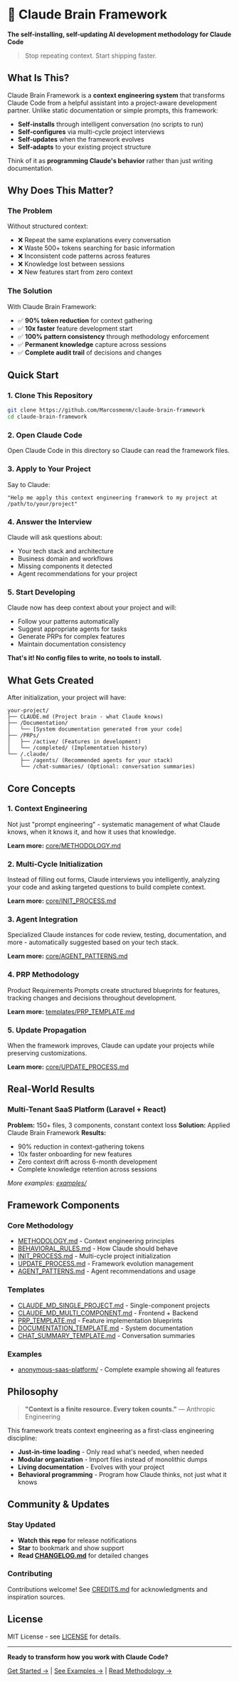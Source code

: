 # 🧠 Claude Brain Framework

**The self-installing, self-updating AI development methodology for Claude Code**

> Stop repeating context. Start shipping faster.

## What Is This?

Claude Brain Framework is a **context engineering system** that transforms Claude Code from a helpful assistant into a project-aware development partner. Unlike static documentation or simple prompts, this framework:

- **Self-installs** through intelligent conversation (no scripts to run)
- **Self-configures** via multi-cycle project interviews
- **Self-updates** when the framework evolves
- **Self-adapts** to your existing project structure

Think of it as **programming Claude's behavior** rather than just writing documentation.

## Why Does This Matter?

### The Problem

Without structured context:
- ❌ Repeat the same explanations every conversation
- ❌ Waste 500+ tokens searching for basic information
- ❌ Inconsistent code patterns across features
- ❌ Knowledge lost between sessions
- ❌ New features start from zero context

### The Solution

With Claude Brain Framework:
- ✅ **90% token reduction** for context gathering
- ✅ **10x faster** feature development start
- ✅ **100% pattern consistency** through methodology enforcement
- ✅ **Permanent knowledge** capture across sessions
- ✅ **Complete audit trail** of decisions and changes

## Quick Start

### 1. Clone This Repository
```bash
git clone https://github.com/Marcosmenm/claude-brain-framework
cd claude-brain-framework
```

### 2. Open Claude Code
Open Claude Code in this directory so Claude can read the framework files.

### 3. Apply to Your Project
Say to Claude:
```
"Help me apply this context engineering framework to my project at /path/to/your/project"
```

### 4. Answer the Interview
Claude will ask questions about:
- Your tech stack and architecture
- Business domain and workflows
- Missing components it detected
- Agent recommendations for your project

### 5. Start Developing
Claude now has deep context about your project and will:
- Follow your patterns automatically
- Suggest appropriate agents for tasks
- Generate PRPs for complex features
- Maintain documentation consistency

**That's it! No config files to write, no tools to install.**

## What Gets Created

After initialization, your project will have:

```
your-project/
├── CLAUDE.md (Project brain - what Claude knows)
├── /Documentation/
│   └── [System documentation generated from your code]
├── /PRPs/
│   ├── /active/ (Features in development)
│   └── /completed/ (Implementation history)
└── /.claude/
    ├── /agents/ (Recommended agents for your stack)
    └── /chat-summaries/ (Optional: conversation summaries)
```

## Core Concepts

### 1. Context Engineering
Not just "prompt engineering" - systematic management of what Claude knows, when it knows it, and how it uses that knowledge.

**Learn more:** [core/METHODOLOGY.md](core/METHODOLOGY.md)

### 2. Multi-Cycle Initialization
Instead of filling out forms, Claude interviews you intelligently, analyzing your code and asking targeted questions to build complete context.

**Learn more:** [core/INIT_PROCESS.md](core/INIT_PROCESS.md)

### 3. Agent Integration
Specialized Claude instances for code review, testing, documentation, and more - automatically suggested based on your tech stack.

**Learn more:** [core/AGENT_PATTERNS.md](core/AGENT_PATTERNS.md)

### 4. PRP Methodology
Product Requirements Prompts create structured blueprints for features, tracking changes and decisions throughout development.

**Learn more:** [templates/PRP_TEMPLATE.md](templates/PRP_TEMPLATE.md)

### 5. Update Propagation
When the framework improves, Claude can update your projects while preserving customizations.

**Learn more:** [core/UPDATE_PROCESS.md](core/UPDATE_PROCESS.md)

## Real-World Results

### Multi-Tenant SaaS Platform (Laravel + React)
**Problem:** 150+ files, 3 components, constant context loss
**Solution:** Applied Claude Brain Framework
**Results:**
- 90% reduction in context-gathering tokens
- 10x faster onboarding for new features
- Zero context drift across 6-month development
- Complete knowledge retention across sessions

*More examples: [examples/](examples/)*

## Framework Components

### Core Methodology
- [METHODOLOGY.md](core/METHODOLOGY.md) - Context engineering principles
- [BEHAVIORAL_RULES.md](core/BEHAVIORAL_RULES.md) - How Claude should behave
- [INIT_PROCESS.md](core/INIT_PROCESS.md) - Multi-cycle project initialization
- [UPDATE_PROCESS.md](core/UPDATE_PROCESS.md) - Framework evolution management
- [AGENT_PATTERNS.md](core/AGENT_PATTERNS.md) - Agent recommendations and usage

### Templates
- [CLAUDE_MD_SINGLE_PROJECT.md](templates/CLAUDE_MD_SINGLE_PROJECT.md) - Single-component projects
- [CLAUDE_MD_MULTI_COMPONENT.md](templates/CLAUDE_MD_MULTI_COMPONENT.md) - Frontend + Backend
- [PRP_TEMPLATE.md](templates/PRP_TEMPLATE.md) - Feature implementation blueprints
- [DOCUMENTATION_TEMPLATE.md](templates/DOCUMENTATION_TEMPLATE.md) - System documentation
- [CHAT_SUMMARY_TEMPLATE.md](templates/CHAT_SUMMARY_TEMPLATE.md) - Conversation summaries

### Examples
- [anonymous-saas-platform/](examples/anonymous-saas-platform/) - Complete example showing all features

## Philosophy

> **"Context is a finite resource. Every token counts."**
> — Anthropic Engineering

This framework treats context engineering as a first-class engineering discipline:
- **Just-in-time loading** - Only read what's needed, when needed
- **Modular organization** - Import files instead of monolithic dumps
- **Living documentation** - Evolves with your project
- **Behavioral programming** - Program how Claude thinks, not just what it knows

## Community & Updates

### Stay Updated
- **Watch this repo** for release notifications
- **Star** to bookmark and show support
- **Read [CHANGELOG.md](CHANGELOG.md)** for detailed changes

### Contributing
Contributions welcome! See [CREDITS.md](CREDITS.md) for acknowledgments and inspiration sources.

## License

MIT License - see [LICENSE](LICENSE) for details.

---

**Ready to transform how you work with Claude Code?**

[Get Started →](QUICK_START.md) | [See Examples →](examples/) | [Read Methodology →](core/METHODOLOGY.md)
